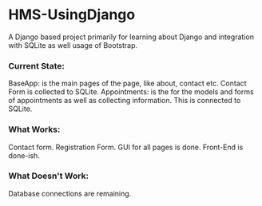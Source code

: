 # HMS-UsingDjango
A Django based project primarily for learning about Django and integration with SQLite as well usage of Bootstrap.

### Current State:
BaseApp: is the main pages of the page, like about, contact etc. Contact Form is collected to SQLite.
Appointments: is the for the models and forms of appointments as well as collecting information. This is connected to SQLite.

### What Works:
Contact form. Registration Form. GUI for all pages is done. Front-End is done-ish.

### What Doesn't Work:
Database connections are remaining.
